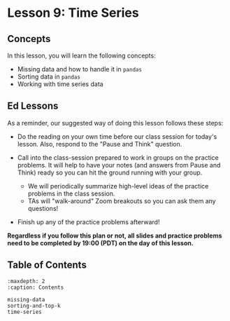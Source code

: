 # Lesson 9: Time Series

##  Concepts  

In this lesson, you will learn the following concepts:  
-  Missing data and how to handle it in     `pandas`   
-  Sorting data in     `pandas`   
-  Working with time series data  

##  Ed Lessons  

As a reminder, our suggested way of doing this lesson follows these steps:  
-  Do the reading on your own time before our class session for today's lesson. Also, respond to the "Pause and Think" question.  
-  Call into the class-session prepared to work in groups on the practice problems. It will help to have your notes (and answers from Pause and Think) ready so you can hit the ground running with your group.  
    -  We will periodically summarize high-level ideas of the practice problems in the class session.  
    -  TAs will "walk-around" Zoom breakouts so you can ask them any questions!  

-  Finish up any of the practice problems afterward!  

**Regardless if you follow this plan or not, all slides and practice problems need to be completed by 19:00 (PDT) on the day of this lesson.**   


## Table of Contents

```{toctree}
:maxdepth: 2
:caption: Contents

missing-data
sorting-and-top-k
time-series
```